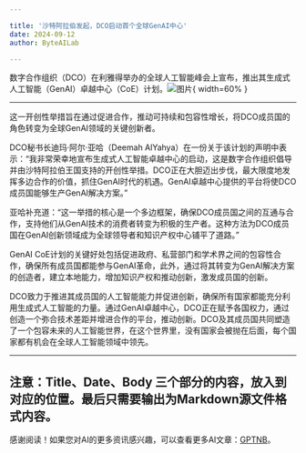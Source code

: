 ```yaml
---

title: '沙特阿拉伯发起，DCO启动首个全球GenAI中心'
date: 2024-09-12
author: ByteAILab

---
```


数字合作组织（DCO）在利雅得举办的全球人工智能峰会上宣布，推出其生成式人工智能（GenAI）卓越中心（CoE）计划。![图片](https://ai-techpark.com/wp-content/uploads/2024/09/Championed-960x540.jpg){ width=60% }

---
这一开创性举措旨在通过促进合作，推动可持续和包容性增长，将DCO成员国的角色转变为全球GenAI领域的关键创新者。

DCO秘书长迪玛·阿尔·亚哈（Deemah AlYahya）在一份关于该计划的声明中表示：“我非常荣幸地宣布生成式人工智能卓越中心的启动，这是数字合作组织倡导并由沙特阿拉伯王国支持的开创性举措。DCO正在大胆迈出步伐，最大限度地发挥多边合作的价值，抓住GenAI时代的机遇。GenAI卓越中心提供的平台将使DCO成员国能够生产GenAI解决方案。”

亚哈补充道：“这一举措的核心是一个多边框架，确保DCO成员国之间的互通与合作，支持他们从GenAI技术的消费者转变为积极的生产者。这种方法为DCO成员国在GenAI创新领域成为全球领导者和知识产权中心铺平了道路。”

GenAI CoE计划的关键好处包括促进政府、私营部门和学术界之间的包容性合作，确保所有成员国都能参与GenAI革命，此外，通过将其转变为GenAI解决方案的创造者，建立本地能力，增加知识产权和推动创新，激发成员国的创新。

DCO致力于推进其成员国的人工智能能力并促进创新，确保所有国家都能充分利用生成式人工智能的力量。通过GenAI卓越中心，DCO正在赋予各国权力，通过创造一个弥合技术差距并增进合作的平台，推动创新。DCO及其成员国共同塑造了一个包容未来的人工智能世界，在这个世界里，没有国家会被抛在后面，每个国家都有机会在全球人工智能领域中领先。

---

注意：Title、Date、Body 三个部分的内容，放入到对应的位置。最后只需要输出为Markdown源文件格式内容。
---
感谢阅读！如果您对AI的更多资讯感兴趣，可以查看更多AI文章：[GPTNB](https://gptnb.com)。
